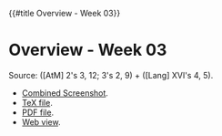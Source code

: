 {{#title Overview - Week 03}}

# Overview - Week 03

Source: ([AtM] 2's 3, 12; 3's 2, 9) + ([Lang] XVI's 4, 5).
* [Combined Screenshot](https://zebraalgebra.github.io/AlgebraCourseWebsite/files/png/03.png).
* [TeX file](https://zebraalgebra.github.io/AlgebraCourseWebsite/files/tex/03.tex).
* [PDF file](https://zebraalgebra.github.io/AlgebraCourseWebsite/files/pdf/03.pdf).
* [Web view](./qtns.md).